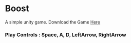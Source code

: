 # Boost
A simple unity game.
Download the Game [Here](https://github.com/khan1012/Boost/blob/main/Release/Boost.zip?raw=true)
### Play Controls : Space, A, D, LeftArrow, RightArrow 
 

